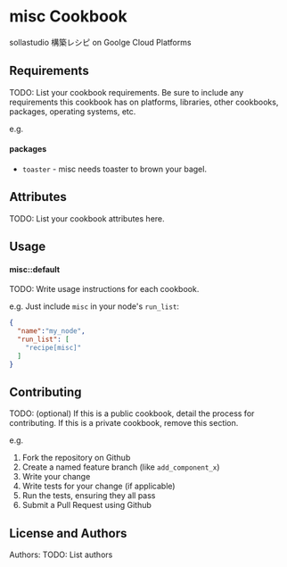 misc Cookbook
==================

sollastudio 構築レシピ on Goolge Cloud Platforms

Requirements
------------
TODO: List your cookbook requirements. Be sure to include any requirements this cookbook has on platforms, libraries, other cookbooks, packages, operating systems, etc.

e.g.
#### packages
- `toaster` - misc needs toaster to brown your bagel.

Attributes
----------
TODO: List your cookbook attributes here.


Usage
-----
#### misc::default
TODO: Write usage instructions for each cookbook.

e.g.
Just include `misc` in your node's `run_list`:

```json
{
  "name":"my_node",
  "run_list": [
    "recipe[misc]"
  ]
}
```

Contributing
------------
TODO: (optional) If this is a public cookbook, detail the process for contributing. If this is a private cookbook, remove this section.

e.g.
1. Fork the repository on Github
2. Create a named feature branch (like `add_component_x`)
3. Write your change
4. Write tests for your change (if applicable)
5. Run the tests, ensuring they all pass
6. Submit a Pull Request using Github

License and Authors
-------------------
Authors: TODO: List authors
